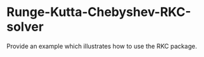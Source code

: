 # Runge-Kutta-Chebyshev-RKC-solver
Provide an example which illustrates how to use the RKC package.
